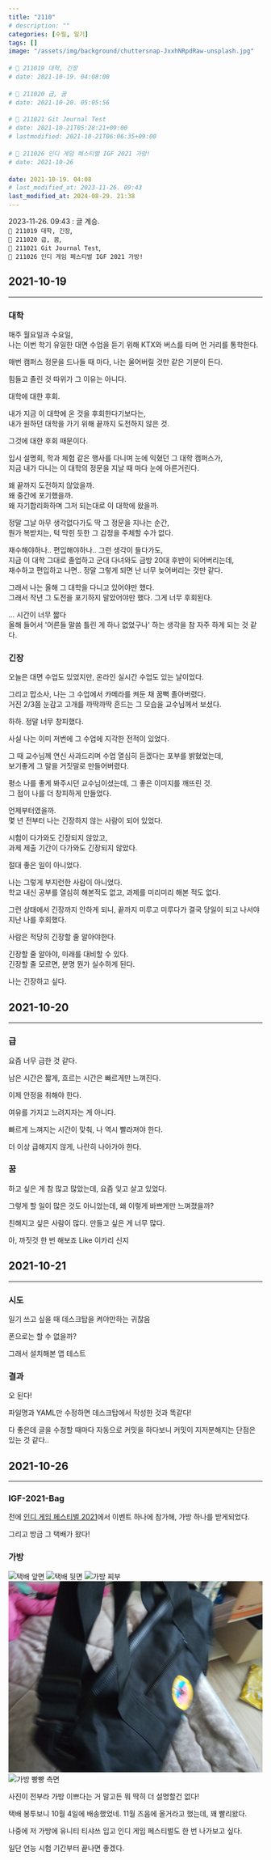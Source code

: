 ```yaml
---
title: "2110"
# description: ""
categories: [수필, 일기]
tags: []
image: "/assets/img/background/chuttersnap-JxxhNRpdRaw-unsplash.jpg"

# 🌱 211019 대학, 긴장
# date: 2021-10-19. 04:08:00

# 🌱 211020 급, 꿈
# date: 2021-10-20. 05:05:56

# 🌱 211021 Git Journal Test
# date: 2021-10-21T05:28:21+09:00
# lastmodified: 2021-10-21T06:06:35+09:00

# 🌱 211026 인디 게임 페스티벌 IGF 2021 가방!
# date: 2021-10-26

date: 2021-10-19. 04:08
# last_modified_at: 2023-11-26. 09:43
last_modified_at: 2024-08-29. 21:38
---
```


2023-11-26. 09:43 : 글 계승.  
`🌱 211019 대학, 긴장`,  
`🌱 211020 급, 꿈`,  
`🌱 211021 Git Journal Test`,  
`🌱 211026 인디 게임 페스티벌 IGF 2021 가방!`  

## 2021-10-19

---

### 대학

매주 월요일과 수요일,  
나는 이번 학기 유일한 대면 수업을 듣기 위해 KTX와 버스를 타며 먼 거리를 통학한다.

매번 캠퍼스 정문을 드나들 때 마다, 나는 울어버릴 것만 같은 기분이 든다.

힘들고 졸린 것 따위가 그 이유는 아니다.

대학에 대한 후회.

내가 지금 이 대학에 온 것을 후회한다기보다는,  
내가 원하던 대학을 가기 위해 끝까지 도전하지 않은 것.  

그것에 대한 후회 때문이다.

입시 설명회, 학과 체험 같은 행사를 다니며 눈에 익혔던 그 대학 캠퍼스가,  
지금 내가 다니는 이 대학의 정문을 지날 때 마다 눈에 아른거린다.

왜 끝까지 도전하지 않았을까.  
왜 중간에 포기했을까.  
왜 자기합리화하며 그저 되는대로 이 대학에 왔을까.

정말 그날 아무 생각없다가도 딱 그 정문을 지나는 순간,  
뭔가 복받치는, 턱 막힌 듯한 그 감정을 주체할 수가 없다.

재수해야하나.. 편입해야하나.. 그런 생각이 들다가도,  
지금 이 대학 그대로 졸업하고 군대 다녀와도 금방 20대 후반이 되어버리는데,  
재수하고 편입하고 나면.. 정말 그렇게 되면 난 너무 늦어버리는 것만 같다.  

그래서 나는 올해 그 대학을 다니고 있어야만 했다.  
그래서 작년 그 도전을 포기하지 말았어야만 했다. 그게 너무 후회된다.

... 시간이 너무 짧다  
올해 들어서 '어른들 말씀 틀린 게 하나 없었구나' 하는 생각을 참 자주 하게 되는 것 같다.

### 긴장

오늘은 대면 수업도 있었지만, 온라인 실시간 수업도 있는 날이었다.  

그리고 맙소사, 나는 그 수업에서 카메라를 켜둔 채 꿈뻑 졸아버렸다.  
거진 2/3쯤 눈감고 고개를 까딱까딱 흔드는 그 모습을 교수님께서 보셨다.

하하. 정말 너무 창피했다.

사실 나는 이미 저번에 그 수업에 지각한 전적이 있었다.  

그 때 교수님께 연신 사과드리며 수업 열심히 듣겠다는 포부를 밝혔었는데,  
보기좋게 그 말을 거짓말로 만들어버렸다.

평소 나를 좋게 봐주시던 교수님이셨는데, 그 좋은 이미지를 깨뜨린 것.  
그 점이 나를 더 창피하게 만들었다.

언제부터였을까.  
몇 년 전부터 나는 긴장하지 않는 사람이 되어 있었다.

시험이 다가와도 긴장되지 않았고,  
과제 제출 기간이 다가와도 긴장되지 않았다.

절대 좋은 일이 아니었다.  

나는 그렇게 부지런한 사람이 아니었다.  
학교 내신 공부를 열심히 해본적도 없고, 과제를 미리미리 해본 적도 없다.

그런 상태에서 긴장까지 안하게 되니, 끝까지 미루고 미루다가 결국 당일이 되고 나서야 지난 나를 후회했다.

사람은 적당히 긴장할 줄 알아야한다.

긴장할 줄 알아야, 미래를 대비할 수 있다.  
긴장할 줄 모르면, 분명 뭔가 실수하게 된다.

나는 긴장하고 싶다.

## 2021-10-20

---

### 급

요즘 너무 급한 것 같다.

남은 시간은 짧게, 흐르는 시간은 빠르게만 느껴진다.

이제 안정을 취해야 한다.

여유를 가지고 느려지자는 게 아니다.

빠르게 느껴지는 시간이 맞춰, 나 역시 빨라져야 한다.

더 이상 급해지지 않게, 나란히 나아가야 한다.

### 꿈

하고 싶은 게 참 많고 많았는데, 요즘 잊고 살고 있었다.

그렇게 할 일이 많은 것도 아니었는데, 왜 이렇게 바쁘게만 느껴졌을까?

친해지고 싶은 사람이 많다. 만들고 싶은 게 너무 많다.

아, 까짓것 한 번 해보죠 Like 이카리 신지

## 2021-10-21

---

### 시도

일기 쓰고 싶을 때 데스크탑을 켜야만하는 귀찮음

폰으로는 할 수 없을까?

그래서 설치해본 앱 테스트

### 결과

오 된다!

파일명과 YAML만 수정하면 데스크탑에서 작성한 것과 똑같다!

다 좋은데 글을 수정할 때마다 자동으로 커밋을 하다보니 커밋이 지저분해지는 단점은 있는 것 같다..

## 2021-10-26

---

### IGF-2021-Bag

전에 [인디 게임 페스티벌 2021](/posts/daystone-210905/)에서 이벤트 하나에 참가해, 가방 하나를 받게되었다.  

그리고 방금 그 택배가 왔다!

### 가방

![택배 앞면](/assets/img/post/stone/2021/211026-0000.jpg)
![택배 뒷면](/assets/img/post/stone/2021/211026-0001.jpg)
![가방 찌부](/assets/img/post/stone/2021/211026-0002.jpg)
![가방 빵빵 앞면](/assets/img/post/stone/2021/211026-0003.jpg)
![가방 빵빵 측면](/assets/img/post/stone/2021/211026-0004.jpg)

사진이 전부라 가방 이쁘다는 거 말고든 뭐 딱히 더 설명할건 없다!

택배 봉투보니 10월 4일에 배송했었네. 11월 즈음에 올거라고 했는데, 꽤 빨리왔다.  

나중에 저 가방에 유니티 티샤쓰 입고 인디 게임 페스티벌도 한 번 나가보고 싶다.

일단 언능 시험 기간부터 끝나면 좋겠다.
